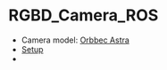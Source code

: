 # RGBD_Camera_ROS

* Camera model: [Orbbec Astra](https://www.roscomponents.com/en/cameras/76-orbbec.html)
* [Setup](Setup.md)
* 